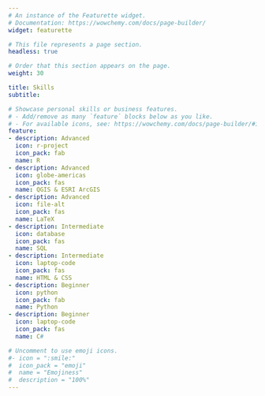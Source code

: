 ```yaml
---
# An instance of the Featurette widget.
# Documentation: https://wowchemy.com/docs/page-builder/
widget: featurette

# This file represents a page section.
headless: true

# Order that this section appears on the page.
weight: 30

title: Skills
subtitle:

# Showcase personal skills or business features.
# - Add/remove as many `feature` blocks below as you like.
# - For available icons, see: https://wowchemy.com/docs/page-builder/#icons
feature:
- description: Advanced
  icon: r-project
  icon_pack: fab
  name: R
- description: Advanced
  icon: globe-americas
  icon_pack: fas
  name: QGIS & ESRI ArcGIS
- description: Advanced
  icon: file-alt
  icon_pack: fas
  name: LaTeX
- description: Intermediate
  icon: database
  icon_pack: fas
  name: SQL
- description: Intermediate
  icon: laptop-code
  icon_pack: fas
  name: HTML & CSS
- description: Beginner
  icon: python
  icon_pack: fab
  name: Python
- description: Beginner
  icon: laptop-code
  icon_pack: fas
  name: C#

# Uncomment to use emoji icons.
#- icon = ":smile:"
#  icon_pack = "emoji"
#  name = "Emojiness"
#  description = "100%"
---
```


